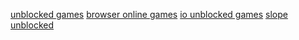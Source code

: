 <a href="https://www.spaceyuga.com/" title="unblocked games">unblocked games</a>
<a href="https://www.spaceyuga.com/" title="browser online games">browser online games</a>
<a href="https://www.spaceyuga.com/io-games" title="io games">io unblocked games</a>
<a href="https://www.spaceyuga.com/slope.html" title="slope unblocked">slope unblocked</a>
